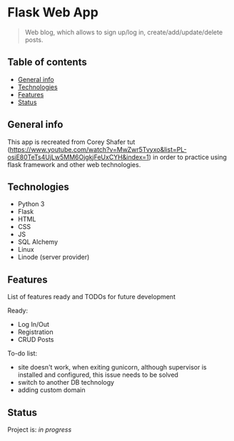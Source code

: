 # Flask Web App
> Web blog, which allows to sign up/log in, create/add/update/delete posts.

## Table of contents
* [General info](#general-info)
* [Technologies](#technologies)
* [Features](#features)
* [Status](#status)

## General info
This app is recreated from Corey Shafer tut (https://www.youtube.com/watch?v=MwZwr5Tvyxo&list=PL-osiE80TeTs4UjLw5MM6OjgkjFeUxCYH&index=1) in order to practice using flask framework and other web technologies. 

## Technologies
* Python 3
* Flask 
* HTML
* CSS
* JS
* SQL Alchemy
* Linux
* Linode (server provider)

## Features
List of features ready and TODOs for future development

Ready:
* Log In/Out
* Registration
* CRUD Posts

To-do list:
* site doesn't work, when exiting gunicorn, although supervisor is installed and configured, this issue needs to be solved
* switch to another DB technology
* adding custom domain

## Status
Project is: _in progress_
